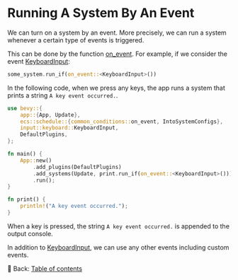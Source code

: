 # Running A System By An Event

We can turn on a system by an event.
More precisely, we can run a system whenever a certain type of events is triggered.

This can be done by the function [on_event](https://docs.rs/bevy/latest/bevy/ecs/schedule/common_conditions/fn.on_event.html).
For example, if we consider the event [KeyboardInput](https://docs.rs/bevy/latest/bevy/input/keyboard/struct.KeyboardInput.html):

```rust
some_system.run_if(on_event::<KeyboardInput>())
```

In the following code, when we press any keys, the app runs a system that prints a string `A key event occurred.`.

```rust
use bevy::{
    app::{App, Update},
    ecs::schedule::{common_conditions::on_event, IntoSystemConfigs},
    input::keyboard::KeyboardInput,
    DefaultPlugins,
};

fn main() {
    App::new()
        .add_plugins(DefaultPlugins)
        .add_systems(Update, print.run_if(on_event::<KeyboardInput>()))
        .run();
}

fn print() {
    println!("A key event occurred.");
}
```

When a key is pressed, the string `A key event occurred.` is appended to the output console.

In addition to [KeyboardInput](https://docs.rs/bevy/latest/bevy/input/keyboard/struct.KeyboardInput.html), we can use any other events including custom events.

<!-- :arrow_right:  Next:  -->

:blue_book: Back: [Table of contents](./../README.md)
